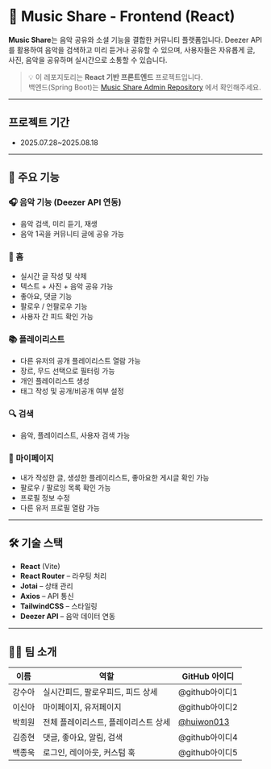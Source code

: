 # 🎵 Music Share - Frontend (React)

**Music Share**는 음악 공유와 소셜 기능을 결합한 커뮤니티 플랫폼입니다. Deezer API를 활용하여 음악을 검색하고 미리 듣거나 공유할 수 있으며, 사용자들은 자유롭게 글, 사진, 음악을 공유하며 실시간으로 소통할 수 있습니다.

> 💡 이 레포지토리는 **React 기반 프론트엔드** 프로젝트입니다.  
> 백엔드(Spring Boot)는 [Music Share Admin Repository](https://github.com/theJE-project/theJE-project.admin) 에서 확인해주세요.

---
## 프로젝트 기간
- 2025.07.28~2025.08.18

---

## 📌 주요 기능

### 🎧 음악 기능 (Deezer API 연동)
- 음악 검색, 미리 듣기, 재생
- 음악 1곡을 커뮤니티 글에 공유 가능

### 📝 홈
- 실시간 글 작성 및 삭제
- 텍스트 + 사진 + 음악 공유 가능
- 좋아요, 댓글 기능
- 팔로우 / 언팔로우 기능
- 사용자 간 피드 확인 가능

### 📚 플레이리스트
- 다른 유저의 공개 플레이리스트 열람 가능
- 장르, 무드 선택으로 필터링 가능
- 개인 플레이리스트 생성
- 태그 작성 및 공개/비공개 여부 설정

### 🔍 검색
- 음악, 플레이리스트, 사용자 검색 가능

### 🙋 마이페이지
- 내가 작성한 글, 생성한 플레이리스트, 좋아요한 게시글 확인 가능
- 팔로우 / 팔로잉 목록 확인 가능
- 프로필 정보 수정
- 다른 유저 프로필 열람 가능

---

## 🛠 기술 스택

- **React** (Vite)
- **React Router** – 라우팅 처리
- **Jotai** – 상태 관리
- **Axios** – API 통신
- **TailwindCSS** – 스타일링
- **Deezer API** – 음악 데이터 연동

---

## 👩‍💻 팀 소개

| 이름  | 역할   | GitHub 아이디          |
|------------------|--------|------------------------|
| 강수아 | 실시간피드, 팔로우피드, 피드 상세  | @github아이디1          |
| 이신아    | 마이페이지, 유저페이지  | @github아이디2          |
| 박희원  | 전체 플레이리스트, 플레이리스트 상세 | [@huiwon013](https://github.com/huiwon013)          |
| 김종현 | 댓글, 좋아요, 알림, 검색  | @github아이디4          |
| 백종욱 | 로그인, 레이아웃, 커스텀 훅  | @github아이디5          |


